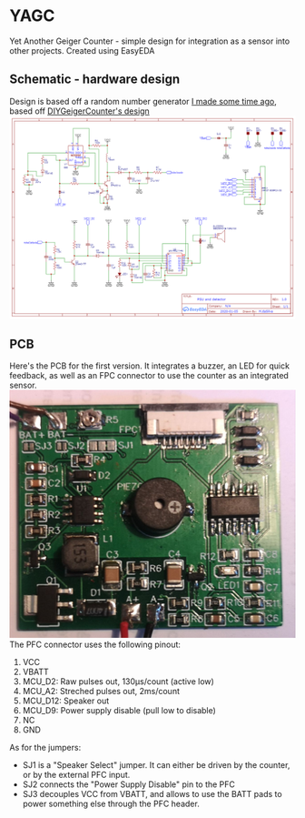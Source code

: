 # YAGC
Yet Another Geiger Counter - simple design for integration as a sensor into other projects.
Created using EasyEDA 

## Schematic - hardware design
Design is based off a random number generator [I made some time ago](https://github.com/ManoDaSilva/RNG), based off [DIYGeigerCounter's design](https://sites.google.com/site/diygeigercounter/technical/circuit-description?authuser=0)
![Schematic](img/schematic.png?raw=true "Schematic")



## PCB
Here's the PCB for the first version. It integrates a buzzer, an LED for quick feedback, as well as an FPC connector to use the counter as an integrated sensor.
![Main Board](img/main_board.jpg?raw=true "Main Board")
The PFC connector uses the following pinout:
1. VCC
2. VBATT
3. MCU_D2: Raw pulses out, 130µs/count (active low)
4. MCU_A2: Streched pulses out, 2ms/count
5. MCU_D12: Speaker out
6. MCU_D9: Power supply disable (pull low to disable)
7. NC
8. GND

As for the jumpers:

* SJ1 is a "Speaker Select" jumper. It can either be driven by the counter, or by the external PFC input. 
* SJ2 connects the "Power Supply Disable" pin to the PFC
* SJ3 decouples VCC from VBATT, and allows to use the BATT pads to power something else through the PFC header.



